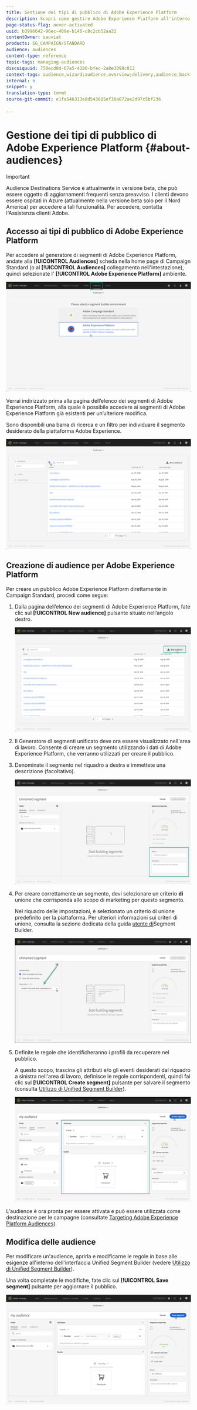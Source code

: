 ```yaml
---
title: Gestione dei tipi di pubblico di Adobe Experience Platform
description: Scopri come gestire Adobe Experience Platform all'interno di Campaign Standard.
page-status-flag: never-activated
uuid: b3996642-96ec-489e-b146-c8c2cb52aa32
contentOwner: sauviat
products: SG_CAMPAIGN/STANDARD
audience: audiences
content-type: reference
topic-tags: managing-audiences
discoiquuid: 750ecd8d-67a5-4180-bfec-2a8e3098c812
context-tags: audience,wizard;audience,overview;delivery,audience,back
internal: n
snippet: y
translation-type: tm+mt
source-git-commit: e1fa546313e8d543685ef30a072ae2d97c5bf236

---
```



# Gestione dei tipi di pubblico di Adobe Experience Platform {#about-audiences}

>[!IMPORTANT]
>
>Audience Destinations Service è attualmente in versione beta, che può essere oggetto di aggiornamenti frequenti senza preavviso. I clienti devono essere ospitati in Azure (attualmente nella versione beta solo per il Nord America) per accedere a tali funzionalità. Per accedere, contatta l&#39;Assistenza clienti Adobe.

## Accesso ai tipi di pubblico di Adobe Experience Platform

Per accedere al generatore di segmenti di Adobe Experience Platform, andate alla **[!UICONTROL Audiences]** scheda nella home page di Campaign Standard (o al **[!UICONTROL Audiences]** collegamento nell&#39;intestazione), quindi selezionate l&#39; **[!UICONTROL Adobe Experience Platform]** ambiente.

![](assets/aep_audiences_access.png)

Verrai indirizzato prima alla pagina dell’elenco dei segmenti di Adobe Experience Platform, alla quale è possibile accedere ai segmenti di Adobe Experience Platform già esistenti per un’ulteriore modifica.

Sono disponibili una barra di ricerca e un filtro per individuare il segmento desiderato della piattaforma Adobe Experience.

![](assets/aep_audiences_list.png)

## Creazione di audience per Adobe Experience Platform

Per creare un pubblico Adobe Experience Platform direttamente in Campaign Standard, procedi come segue:

1. Dalla pagina dell’elenco dei segmenti di Adobe Experience Platform, fate clic sul **[!UICONTROL New audience]** pulsante situato nell’angolo destro.

   ![](assets/aep_audiences_creation_create.png)

1. Il Generatore di segmenti unificato deve ora essere visualizzato nell&#39;area di lavoro. Consente di creare un segmento utilizzando i dati di Adobe Experience Platform, che verranno utilizzati per creare il pubblico.

1. Denominate il segmento nel riquadro a destra e immettete una descrizione (facoltativo).

   ![](assets/aep_audiences_creation_edit_name.png)

1. Per creare correttamente un segmento, devi selezionare un criterio **di** unione che corrisponda allo scopo di marketing per questo segmento.

   Nel riquadro delle impostazioni, è selezionato un criterio di unione predefinito per la piattaforma. Per ulteriori informazioni sui criteri di unione, consulta la sezione dedicata della guida [utente di](https://docs.adobe.com/content/help/en/experience-platform/segmentation/ui/overview.html)Segment Builder.

   ![](assets/aep_audiences_mergepolicy.png)

1. Definite le regole che identificheranno i profili da recuperare nel pubblico.

   A questo scopo, trascina gli attributi e/o gli eventi desiderati dal riquadro a sinistra nell&#39;area di lavoro, definisce le regole corrispondenti, quindi fai clic sul **[!UICONTROL Create segment]** pulsante per salvare il segmento (consulta [Utilizzo di Unified Segment Builder](../../audiences/using/aep-using-segment-builder.md)).

   ![](assets/aep_audiences_creation_query.png)

L&#39;audience è ora pronta per essere attivata e può essere utilizzata come destinazione per le campagne (consultate [Targeting Adobe Experience Platform Audiences](../../automating/using/aep-targeting-audiences.md)).

## Modifica delle audience

Per modificare un&#39;audience, aprirla e modificarne le regole in base alle esigenze all&#39;interno dell&#39;interfaccia Unified Segment Builder (vedere [Utilizzo di Unified Segment Builder](../../audiences/using/aep-using-segment-builder.md)).

Una volta completate le modifiche, fate clic sul **[!UICONTROL Save segment]** pulsante per aggiornare il pubblico.

![](assets/aep_audiences_editing.png)
